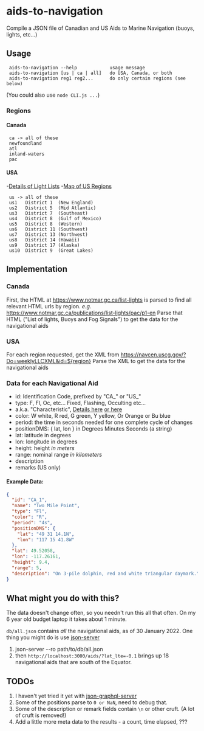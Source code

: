 # aids-to-navigation
Compile a JSON file of Canadian and US Aids to Marine Navigation (buoys, lights, etc...)

## Usage
```text
 aids-to-navigation --help            usage message
 aids-to-navigation [us | ca | all]   do USA, Canada, or both
 aids-to-navigation reg1 reg2...      do only certain regions (see below)
```
(You could also use `node CLI.js ...`)

### Regions

#### Canada
```text
 ca -> all of these
 newfoundland
 atl
 inland-waters
 pac
```

#### USA

 -[Details of Light Lists](https://navcen.uscg.gov/?pageName=lightListWeeklyUpdates)
 -[Map of US Regions](https://navcen.uscg.gov/images/map.jpg)

```text
 us -> all of these
 us1   District 1  (New England)
 us2   District 5  (Mid Atlantic)
 us3   District 7  (Southeast)
 us4   District 8  (Gulf of Mexico)
 us5   District 8  (Western)
 us6   District 11 (Southwest)
 us7   District 13 (Northwest)
 us8   District 14 (Hawaii)
 us9   District 17 (Alaska)
 us10  District 9  (Great Lakes)
```

## Implementation

### Canada

First, the HTML at https://www.notmar.gc.ca/list-lights is parsed to find all relevant HTML urls by region.  _e.g._ https://www.notmar.gc.ca/publications/list-lights/pac/p1-en
Parse that HTML ("List of lights, Buoys and Fog Signals") to get the data for the navigational aids

### USA

For each region requested, get the XML from https://navcen.uscg.gov/?Do=weeklyLLCXML&id=${region}
Parse the XML to get the data for the navigational aids

### Data for each Navigational Aid

 - id: Identification Code, prefixed by "CA_" or "US_"
 - type: F, Fl, Oc, etc...  Fixed, Flashing, Occulting etc...
  - a.k.a. "Characteristic", [Details here](https://en.wikipedia.org/wiki/Light_characteristic) [or here](https://www.ccg-gcc.gc.ca/publications/maritime-security-surete-maritime/aids-aides-navigation/page09-eng.html)
 - color: W white, R red, G green, Y yellow, Or Orange or Bu blue
 - period: the time in seconds needed for one complete cycle of changes
 - positionDMS: { lat, lon } in Degrees Minutes Seconds (a string)
 - lat: latitude in degrees
 - lon: longitude in degrees
 - height: height _in meters_
 - range: nominal range _in kilometers_
 - description
 - remarks (US only)

#### Example Data:

```json
{
  "id": "CA_1",
  "name": "Two Mile Point",
  "type": "Fl",
  "color": "R",
  "period": "4s",
  "positionDMS": {
    "lat": "49 31 14.1N",
    "lon": "117 15 41.8W"
  },
  "lat": 49.52058,
  "lon": -117.26161,
  "height": 9.4,
  "range": 5,
  "description": "On 3-pile dolphin, red and white triangular daymark."
}
```

## What might you do with this?

The data doesn't change often, so you needn't run this all that often.  On my 6 year old budget laptop it takes about 1 minute.

`db/all.json` contains _all_ the navigational aids, as of 30 January 2022.
One thing you might do is use [json-server](https://github.com/typicode/json-server) 

 1. json-server --ro path/to/db/all.json
 2. then `http://localhost:3000/aids/?lat_lte=-0.1` brings up 18 navigational aids that are south of the Equator.

## TODOs

 1. I haven't yet tried it yet with [json-graphql-server](https://github.com/marmelab/json-graphql-server/issues)
 2. Some of the positions parse to `0 or NaN`, need to debug that.
 3. Some of the description or remark fields contain `\n` or other cruft.  (A lot of cruft is removed!)
 4. Add a little more meta data to the results - a count, time elapsed, ???

